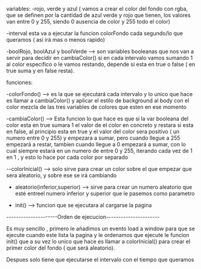 
variables:
-rojo, verde y azul ( vamos a crear el color del fondo con rgba, que se definen por la cantidad de azul verde y rojo que tienen, los valores van entre 0 y 255, siendo 0 ausencia de color y 255 todo el color)

-interval esta va a ejecutar la funcion colorFondo cada segundo/lo que queramos ( asi irá mas o menos rapido)

-boolRojo, boolAzul y boolVerde --> son variables booleanas que nos van a servir para decidir en cambiaColor() si en cada intervalo vamos sumando 1 al color especifico o le vamos restando, depende si esta en true o false ( en true suma y en false resta).

funciones:

-colorFondo() --> es la que se  ejecutará cada intervalo y lo unico que hace es llamar a cambiaColor() y aplicar el estilo de background al body con el color mezcla de las tres variables de colores que esten en ese momento

-cambiaColor() --> Esta funcion lo que hace es que si la var booleana del color esta en true sumara 1 el valor de el color en concreto y restara si esta en false, al principio esta en true y el valor del color sera positivo ( un numero entre 0 y 255) y empezara a sumar, pero cuando llegue a 255 empezará a restar, tambien cuando llegue a 0 empezará a sumar, con lo cual siempre estará en un numero de entre 0 y 255, iterando cada vez de 1 en 1 , y esto lo hace por cada color por separado

--colorInicial() --> solo sirve para crear un color sobre el que empezar que sera aleatorio, y sobre ese se irá cambiando

- aleatorio(inferior,superior) --> sirve para crear un numero aleatorio que esté entreel numero inferior y superior que le pasemos como parametro

- init() --> funcion que se ejecutara al cargarse la pagina

---------------------Orden de ejecucion----------------------

Es muy sencillo , primero le añadimos un evento load a window para que se ejecute cuando este lista la pagina y le ordenamos que ejecute le funcion init() que a su vez lo unico que hace es llamar a colorInicial() para crear el primer color del fondo ( que será aleatorio).

Despues solo tiene que ejecutarse el intervalo con el tiempo que queramos 